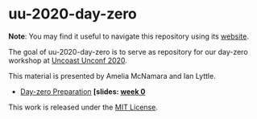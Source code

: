 # uu-2020-day-zero

<!-- badges: start -->
<!-- badges: end -->

**Note**: You may find it useful to navigate this repository using its [website](https://uncoast-unconf.github.io/uu-2020-day-zero).

The goal of uu-2020-day-zero is to serve as repository for our day-zero workshop at [Uncoast Unconf 2020](https://uuconf2020.rbind.io).

This material is presented by Amelia McNamara and Ian Lyttle.

- [Day-zero Preparation](00-preparation/README.md) **[slides: [week 0](https://uncoast-unconf.github.io/uu-2020-day-zero/00-preparation/00-rstudio-github/00-rstudio-github.html)**

This work is released under the [MIT License](LICENSE.md).



